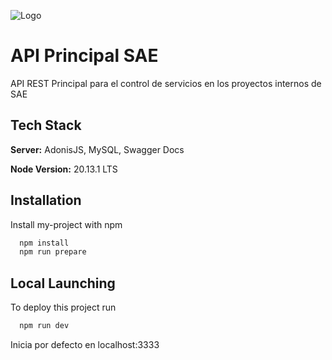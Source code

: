 
![Logo](https://sae.com.mx/wp-content/uploads/2024/03/logo_sae.svg)


# API Principal SAE

API REST Principal para el control de servicios en los proyectos internos de SAE


## Tech Stack

**Server:** AdonisJS, MySQL, Swagger Docs

**Node Version:** 20.13.1 LTS


## Installation

Install my-project with npm

```bash
  npm install
  npm run prepare
```
    
## Local Launching

To deploy this project run

```bash
  npm run dev
```
Inicia por defecto en localhost:3333
